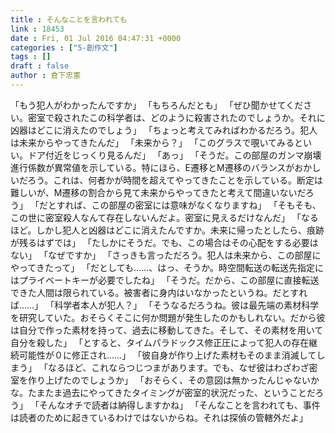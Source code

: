 ```yaml
---
title : そんなことを言われても
link : 18453
date : Fri, 01 Jul 2016 04:47:31 +0000
categories : ["5-創作文"]
tags : []
draft : false
author : 倉下忠憲
---
```


「もう犯人がわかったんですか」
「もちろんだとも」
「ぜひ聞かせてください。密室で殺されたこの科学者は、どのように殺害されたのでしょうか。それに凶器はどこに消えたのでしょう」
「ちょっと考えてみればわかるだろう。犯人は未来からやってきたんだ」
「未来から？」
「このグラスで覗いてみるといい。ドア付近をじっくり見るんだ」
「あっ」
「そうだ。この部屋のガンマ崩壊進行係数が異常値を示している。特にほら、E遷移とM遷移のバランスがおかしいだろう。これは、何者かが時間を超えてやってきたことを示している。断定は難しいが、M遷移の割合から見て未来からやってきたと考えて間違いないだろう」
「だとすれば、この部屋の密室には意味がなくなりますね」
「そもそも、この世に密室殺人なんて存在しないんだよ。密室に見えるだけなんだ」
「なるほど。しかし犯人と凶器はどこに消えたんですか。未来に帰ったとしたら、痕跡が残るはずでは」
「たしかにそうだ。でも、この場合はその心配をする必要はない」
「なぜですか」
「さっきも言っただろう。犯人は未来から、この部屋にやってきたって」
「だとしても……、はっ、そうか。時空間転送の転送先指定にはプライベートキーが必要でしたね」
「そうだ。だから、この部屋に直接転送できた人間は限られている。被害者に身内はいなかったというね。だとすれば……」
「科学者本人が犯人？」
「そうなるだろうね。彼は最先端の素材科学を研究していた。おそらくそこに何か問題が発生したのかもしれない。だから彼は自分で作った素材を持って、過去に移動してきた。そして、その素材を用いて自分を殺した」
「とすると、タイムパラドックス修正圧によって犯人の存在継続可能性が０に修正され……」
「彼自身が作り上げた素材もそのまま消滅してしまう」
「なるほど、これならつじつまがあります。でも、なぜ彼はわざわざ密室を作り上げたのでしょうか」
「おそらく、その意図は無かったんじゃないかな。たまたま過去にやってきたタイミングが密室的状況だった、ということだろう」
「そんなオチで読者は納得しますかね」
「そんなことを言われても、事件は読者のために起きているわけではないからね。それは探偵の管轄外だよ」
